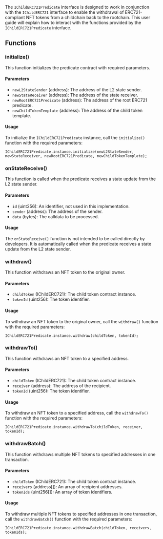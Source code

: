 The `IChildERC721Predicate` interface is designed to work in conjunction with the `IChildERC721` interface to enable the withdrawal of ERC721-compliant NFT tokens from a childchain back to the rootchain. This user guide will explain how to interact with the functions provided by the `IChildERC721Predicate` interface.

## Functions

### initialize()

This function initializes the predicate contract with required parameters.

#### Parameters

- `newL2StateSender` (address): The address of the L2 state sender.
- `newStateReceiver` (address): The address of the state receiver.
- `newRootERC721Predicate` (address): The address of the root ERC721 predicate.
- `newChildTokenTemplate` (address): The address of the child token template.

#### Usage

To initialize the `IChildERC721Predicate` instance, call the `initialize()` function with the required parameters:

```solidity
IChildERC721Predicate.instance.initialize(newL2StateSender, newStateReceiver, newRootERC721Predicate, newChildTokenTemplate);
```

### onStateReceive()

This function is called when the predicate receives a state update from the L2 state sender.

#### Parameters

- `id` (uint256): An identifier, not used in this implementation.
- `sender` (address): The address of the sender.
- `data` (bytes): The calldata to be processed.

#### Usage

The `onStateReceive()` function is not intended to be called directly by developers. It is automatically called when the predicate receives a state update from the L2 state sender.

### withdraw()

This function withdraws an NFT token to the original owner.

#### Parameters

- `childToken` (IChildERC721): The child token contract instance.
- `tokenId` (uint256): The token identifier.

#### Usage

To withdraw an NFT token to the original owner, call the `withdraw()` function with the required parameters:

```solidity
IChildERC721Predicate.instance.withdraw(childToken, tokenId);
```

### withdrawTo()

This function withdraws an NFT token to a specified address.

#### Parameters

- `childToken` (IChildERC721): The child token contract instance.
- `receiver` (address): The address of the recipient.
- `tokenId` (uint256): The token identifier.

#### Usage

To withdraw an NFT token to a specified address, call the `withdrawTo()` function with the required parameters:

```solidity
IChildERC721Predicate.instance.withdrawTo(childToken, receiver, tokenId);
```

### withdrawBatch()

This function withdraws multiple NFT tokens to specified addresses in one transaction.

#### Parameters

- `childToken` (IChildERC721): The child token contract instance.
- `receivers` (address[]): An array of recipient addresses.
- `tokenIds` (uint256[]): An array of token identifiers.

#### Usage

To withdraw multiple NFT tokens to specified addresses in one transaction, call the `withdrawBatch()` function with the required parameters:

```solidity
IChildERC721Predicate.instance.withdrawBatch(childToken, receivers, tokenIds);
```
